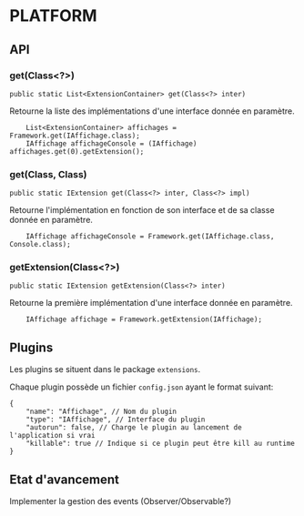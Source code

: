 # PLATFORM

## API

### get(Class<?>)

`public static List<ExtensionContainer> get(Class<?> inter)`

Retourne la liste des implémentations d'une interface donnée en paramètre.

```
    List<ExtensionContainer> affichages = Framework.get(IAffichage.class);
    IAffichage affichageConsole = (IAffichage) affichages.get(0).getExtension();
```

### get(Class<?>, Class<?>)

`public static IExtension get(Class<?> inter, Class<?> impl)`

Retourne l'implémentation en fonction de son interface et de sa classe donnée en paramètre.

```
    IAffichage affichageConsole = Framework.get(IAffichage.class, Console.class);
```

### getExtension(Class<?>)

`public static IExtension getExtension(Class<?> inter)`

Retourne la première implémentation d'une interface donnée en paramètre.

```
    IAffichage affichage = Framework.getExtension(IAffichage);
```

## Plugins

Les plugins se situent dans le package `extensions`.

Chaque plugin possède un fichier `config.json` ayant le format suivant:

```
{
    "name": "Affichage", // Nom du plugin
    "type": "IAffichage", // Interface du plugin
    "autorun": false, // Charge le plugin au lancement de l'application si vrai
    "killable": true // Indique si ce plugin peut être kill au runtime
}
```

## Etat d'avancement

Implementer la gestion des events (Observer/Observable?)

